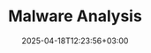 ---
weight: 999
title: "Malware Analysis"
description: ""
icon: "article"
date: "2025-04-18T12:23:56+03:00"
lastmod: "2025-04-18T12:23:56+03:00"
draft: false
toc: true
---